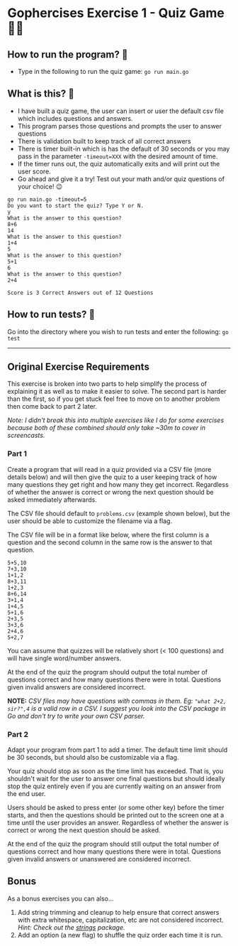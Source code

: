 # Gophercises Exercise 1 - Quiz Game 🧑‍🏫

## How to run the program? 🏃
 
- Type in the following to run the quiz game: `go run main.go`


## What is this? 🤔

- I have built a quiz game, the user can insert or user the default csv file which includes questions and answers.
- This program parses those questions and prompts the user to answer questions 
- There is validation built to keep track of all correct answers
- There is timer built-in which is has the default of 30 seconds or you may pass in the parameter `-timeout=XXX` with the desired amount of time.
- If the timer runs out, the quiz automatically exits and will print out the user score.
- Go ahead and give it a try! Test out your math and/or quiz questions of your choice! 😉 


```
go run main.go -timeout=5
Do you want to start the quiz? Type Y or N.
y
What is the answer to this question?
8+6
14
What is the answer to this question?
1+4
5
What is the answer to this question?
5+1
6
What is the answer to this question?
2+4

Score is 3 Correct Answers out of 12 Questions

```

## How to run tests? 🧪

Go into the directory where you wish to run tests and enter the following: `go test`


---

## Original Exercise Requirements

This exercise is broken into two parts to help simplify the process of explaining it as well as to make it easier to solve. The second part is harder than the first, so if you get stuck feel free to move on to another problem then come back to part 2 later.

*Note: I didn't break this into multiple exercises like I do for some exercises because both of these combined should only take ~30m to cover in screencasts.*

### Part 1
 
Create a program that will read in a quiz provided via a CSV file (more details below) and will then give the quiz to a user keeping track of how many questions they get right and how many they get incorrect. Regardless of whether the answer is correct or wrong the next question should be asked immediately afterwards.

The CSV file should default to `problems.csv` (example shown below), but the user should be able to customize the filename via a flag.

The CSV file will be in a format like below, where the first column is a question and the second column in the same row is the answer to that question.

```
5+5,10
7+3,10
1+1,2
8+3,11
1+2,3
8+6,14
3+1,4
1+4,5
5+1,6
2+3,5
3+3,6
2+4,6
5+2,7
```

You can assume that quizzes will be relatively short (< 100 questions) and will have single word/number answers.

At the end of the quiz the program should output the total number of questions correct and how many questions there were in total. Questions given invalid answers are considered incorrect.

**NOTE:** *CSV files may have questions with commas in them. Eg: `"what 2+2, sir?",4` is a valid row in a CSV. I suggest you look into the CSV package in Go and don't try to write your own CSV parser.*

### Part 2

Adapt your program from part 1 to add a timer. The default time limit should be 30 seconds, but should also be customizable via a flag.

Your quiz should stop as soon as the time limit has exceeded. That is, you shouldn't wait for the user to answer one final questions but should ideally stop the quiz entirely even if you are currently waiting on an answer from the end user.

Users should be asked to press enter (or some other key) before the timer starts, and then the questions should be printed out to the screen one at a time until the user provides an answer. Regardless of whether the answer is correct or wrong the next question should be asked.

At the end of the quiz the program should still output the total number of questions correct and how many questions there were in total. Questions given invalid answers or unanswered are considered incorrect.

## Bonus

As a bonus exercises you can also...

1. Add string trimming and cleanup to help ensure that correct answers with extra whitespace, capitalization, etc are not considered incorrect. *Hint: Check out the [strings](https://golang.org/pkg/strings/) package.*
2. Add an option (a new flag) to shuffle the quiz order each time it is run.
